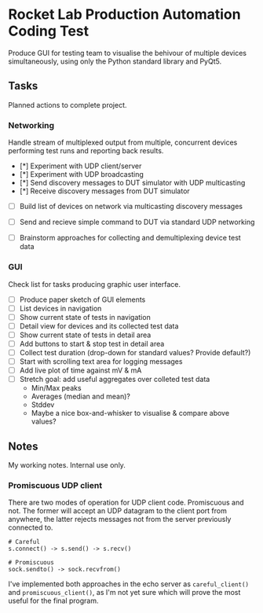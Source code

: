 
# Rocket Lab Production Automation Coding Test

Produce GUI for testing team to visualise the behivour of multiple devices
simultaneously, using only the Python standard library and PyQt5.


## Tasks

Planned actions to complete project.

### Networking

Handle stream of multiplexed output from multiple, concurrent devices performing
test runs and reporting back results.

- [*] Experiment with UDP client/server
- [*] Experiment with UDP broadcasting
- [*] Send discovery messages to DUT simulator with UDP multicasting
- [*] Receive discovery messages from DUT simulator
- [ ] Build list of devices on network via multicasting discovery messages
- [ ] Send and recieve simple command to DUT via standard UDP networking
- [ ] Brainstorm approaches for collecting and demultiplexing device test data


### GUI

Check list for tasks producing graphic user interface.

- [ ] Produce paper sketch of GUI elements
- [ ] List devices in navigation
- [ ] Show current state of tests in navigation
- [ ] Detail view for devices and its collected test data
- [ ] Show current state of tests in detail area
- [ ] Add buttons to start & stop test in detail area
- [ ] Collect test duration (drop-down for standard values? Provide default?)
- [ ] Start with scrolling text area for logging messages
- [ ] Add live plot of time against mV & mA
- [ ] Stretch goal: add useful aggregates over colleted test data
    - Min/Max peaks
    - Averages (median and mean)?
    - Stddev
    - Maybe a nice box-and-whisker to visualise & compare above values?


## Notes

My working notes. Internal use only.

### Promiscuous UDP client

There are two modes of operation for UDP client code. Promiscuous and not. The
former will accept an UDP datagram to the client port from anywhere, the latter
rejects messages not from the server previously connected to.

    # Careful
    s.connect() -> s.send() -> s.recv()

    # Promiscuous
    sock.sendto() -> sock.recvfrom()


I've implemented both approaches in the echo server as `careful_client()` and
`promiscuous_client()`, as I'm not yet sure which will prove the most useful
for the final program.
